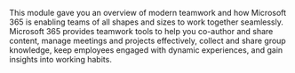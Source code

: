 This module gave you an overview of modern teamwork and how Microsoft 365 is enabling teams of all shapes and sizes to work together seamlessly. Microsoft 365 provides teamwork tools to help you co-author and share content, manage meetings and projects effectively, collect and share group knowledge, keep employees engaged with dynamic experiences, and gain insights into working habits. 
